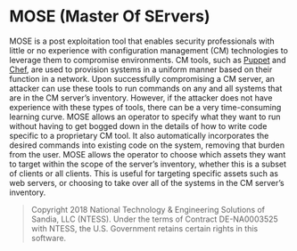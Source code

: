 # MOSE (Master Of SErvers)

MOSE is a post exploitation tool that enables security professionals with little or no experience with configuration management (CM) technologies to leverage them to compromise environments. CM tools, such as [Puppet](https://puppet.com/) and [Chef](https://www.chef.io/), are used to provision systems in a uniform manner based on their function in a network. Upon successfully compromising a CM server, an attacker can use these tools to run commands on any and all systems that are in the CM server’s inventory. However, if the attacker does not have experience with these types of tools, there can be a very time-consuming learning curve. MOSE allows an operator to specify what they want to run without having to get bogged down in the details of how to write code specific to a proprietary CM tool. It also automatically incorporates the desired commands into existing code on the system, removing that burden from the user. MOSE allows the operator to choose which assets they want to target within the scope of the server’s inventory, whether this is a subset of clients or all clients. This is useful for targeting specific assets such as web servers, or choosing to take over all of the systems in the CM server’s inventory.

> Copyright 2018 National Technology & Engineering Solutions of Sandia, LLC (NTESS). Under the terms of Contract DE-NA0003525 with NTESS, the U.S. Government retains certain rights in this software.
